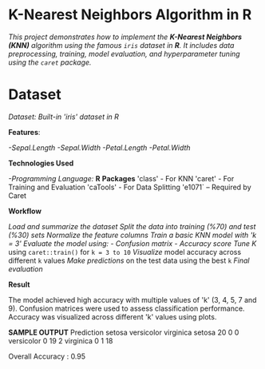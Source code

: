 # K-Nearest Neighbors Algorithm in R

*This project demonstrates how to implement the **K-Nearest Neighbors (KNN)** algorithm using the famous `iris` dataset in **R**. It includes data preprocessing, training, model evaluation, and hyperparameter tuning using the `caret` package.*

# Dataset

*Dataset: Built-in 'iris' dataset in R*

**Features**:

*-Sepal.Length*
*-Sepal.Width*
*-Petal.Length*
*-Petal.Width*

**Technologies Used**

*-Programming Language:* **R**
**Packages**
'class' - For KNN
'caret' - For Training and Evaluation
'caTools' - For Data Splitting
'e1071` – Required by Caret

**Workflow**

*Load and summarize the dataset*
*Split the data into training (%70) and test (%30) sets*
*Normalize the feature columns*
*Train a basic KNN model with 'k = 3'*
*Evaluate the model using:*
   *- Confusion matrix*
   *- Accuracy score*
*Tune K* using `caret::train()` for `k = 3 to 10`
*Visualize* model accuracy across different `k` values
*Make predictions* on the test data using the best `k`
*Final evaluation*

**Result**

The model achieved high accuracy with multiple values of 'k' (3, 4, 5, 7 and 9).
Confusion matrices were used to assess classification performance.
Accuracy was visualized across different 'k' values using plots.

**SAMPLE OUTPUT**
Prediction setosa versicolor virginica
setosa 20 0 0
versicolor 0 19 2
virginica 0 1 18

Overall Accuracy : 0.95









